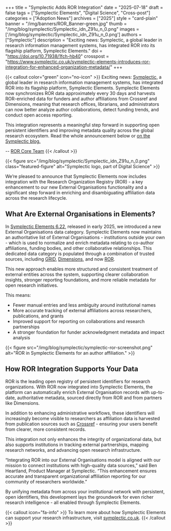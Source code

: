 +++ 
title = "Symplectic Adds ROR Integration" 
date = "2025-07-18"
draft = false 
tags = ["Symplectic Elements", "Digital Science", "Cross-post"] 
categories = ["Adoption News"] 
archives = ["2025"]
style = "card-plain" 
banner = "/img/banners/ROR_Banner-green.jpg" 
thumb = "/img/blog/symplectic/Symplectic_idn_Z91u_n_0.png" 
images = ['/img/blog/symplectic/Symplectic_idn_Z91u_n_0.png']
authors = ["Symplectic"] 
description = "Exciting news: Symplectic, a global leader in research information management systems, has integrated ROR into its flagship platform, Symplectic Elements."
doi = "https://doi.org/10.71938/1fch-hb40"
crosspost = "https://www.symplectic.co.uk/symplectic-elements-introduces-ror-integration-for-enhanced-organization-metadata/"
+++ 

{{< callout color="green" icon="no-icon" >}} 
Exciting news: [Symplectic,](http://symplectic.co.uk/) a global leader in research information management systems, has integrated ROR into its flagship platform, Symplectic Elements. Symplectic Elements now synchronizes ROR data approximately every 30 days and harvests ROR-enriched data for funders and author affiliations from Crossref and Dimensions, meaning that research offices, librarians, and administrators can now better analyze author collaborations, detect funding trends, and conduct open access reporting. 

This integration represents a meaningful step forward in supporting open persistent identifiers and improving metadata quality across the global research ecosystem. Read the whole announcement below or [on the Symplectic blog.](https://www.symplectic.co.uk/symplectic-elements-introduces-ror-integration-for-enhanced-organization-metadata/) 

-- [ROR Core Team](/authors/ror-core-team)
{{< /callout >}}

{{< figure src="/img/blog/symplectic/Symplectic_idn_Z91u_n_0.png" class="featured-figure" alt="Symplectic logo, part of Digital Science" >}}

We’re pleased to announce that Symplectic Elements now includes integration with the Research Organization Registry (ROR) - a key enhancement to our new External Organisations functionality and a significant step forward in enriching and disambiguating affiliation data across the research lifecycle.

## What Are External Organisations in Elements?

In [Symplectic Elements 6.22](https://www.symplectic.co.uk/symplectic-elements-6-22-release-notes/), released in early 2025, we introduced a new External Organisations data category. Symplectic Elements now maintains an authoritative list of External Organisations - institutions outside your own - which is used to normalize and enrich metadata relating to co-author affiliations, funding bodies, and other collaborative relationships. This dedicated data category is populated through a combination of trusted sources, including [GRID](https://www.grid.ac/), [Dimensions](https://www.dimensions.ai/), and now [ROR](https://ror.org).

This new approach enables more structured and consistent treatment of external entities across the system, supporting clearer collaboration insights, stronger reporting foundations, and more reliable metadata for open research initiatives.

This means:

* Fewer manual entries and less ambiguity around institutional names
* More accurate tracking of external affiliations across researchers, publications, and grants
* Improved support for reporting on collaborations and research partnerships
* A stronger foundation for funder acknowledgment metadata and impact analysis 

{{< figure src="/img/blog/symplectic/symplectic-ror-screenshot.png"  alt="ROR in Symplectic Elements for an author affiliation." >}}


## How ROR Integration Supports Your Data

ROR is the leading open registry of persistent identifiers for research organizations. With ROR now integrated into Symplectic Elements, the platform can automatically enrich External Organisation records with up-to-date, authoritative metadata, sourced directly from ROR and from partners like Dimensions.

In addition to enhancing administrative workflows, these identifiers will increasingly become visible to researchers as affiliation data is harvested from publication sources such as [Crossref](https://www.crossref.org/) - ensuring your users benefit from clearer, more consistent records.

This integration not only enhances the integrity of organizational data, but also supports institutions in tracking external partnerships, mapping research networks, and advancing open research infrastructure.

“Integrating ROR into our External Organisations model is aligned with our mission to connect institutions with high-quality data sources,” said Ben Heartland, Product Manager at Symplectic. “This enhancement ensures accurate and transparent organizational affiliation reporting for our community of researchers worldwide.”

By unifying metadata from across your institutional network with persistent, open identifiers, this development lays the groundwork for even richer research intelligence - all enabled through Symplectic Elements.


{{< callout icon="fa-info" >}} 
To learn more about how Symplectic Elements can support your research infrastructure, visit [symplectic.co.uk](https://symplectic.co.uk).
{{< /callout >}} 






